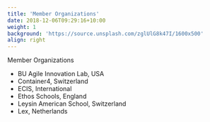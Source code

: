 ```yaml
---
title: 'Member Organizations'
date: 2018-12-06T09:29:16+10:00
weight: 1
background: 'https://source.unsplash.com/zglUlG8k47I/1600x500'
align: right
---
```


Member Organizations

* BU Agile Innovation Lab, USA
* Container4, Switzerland
* ECIS, International
* Ethos Schools, England
* Leysin American School, Switzerland
* Lex, Netherlands
